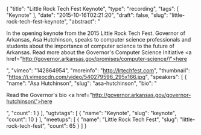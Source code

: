 {
  "title": "Little Rock Tech Fest Keynote",
  "type": "recording",
  "tags": [
    "Keynote"
  ],
  "date": "2015-10-16T02:21:20",
  "draft": false,
  "slug": "little-rock-tech-fest-keynote",
  "abstract": "<p>In the opening keynote from the 2015 Little Rock Tech Fest. Governor of Arkansas, Asa Hutchinson, speaks to computer science professionals and students about the importance of computer science to the future of Arkansas. Read more about the Governor's Computer Science Initiative <a href=\"http://governor.arkansas.gov/promises/computer-science/\">here</a></p>",
  "vimeo": "142864954",
  "moreinfo": "http://lrtechfest.com",
  "thumbnail": "https://i.vimeocdn.com/video/540279596_295x166.jpg",
  "speakers": [
    {
      "name": "Asa Hutchinson",
      "slug": "asa-hutchinson",
      "bio": "<p>Read the Governor's bio <a href=\"http://governor.arkansas.gov/governor-hutchinson\">here</a></p>",
      "count": 1
    }
  ],
  "ugtvtags": [
    {
      "name": "Keynote",
      "slug": "keynote",
      "count": 10
    }
  ],
  "meetups": [
    {
      "name": "Little Rock Tech Fest",
      "slug": "little-rock-tech-fest",
      "count": 65
    }
  ]
}